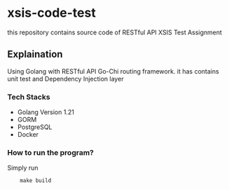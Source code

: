 # xsis-code-test
this repository contains source code of RESTful API XSIS Test Assignment

## Explaination
Using Golang with RESTful API Go-Chi routing framework. it has contains unit test
and Dependency Injection layer

### Tech Stacks
  <ul>
       <li>Golang Version 1.21</li>
       <li>GORM</li>
       <li>PostgreSQL</li>
       <li>Docker</li>
  </ul>

### How to run the program?

Simply run 

```
    make build
```